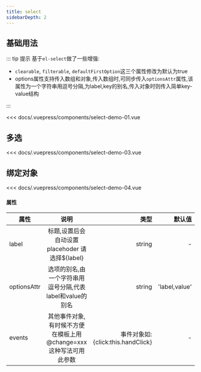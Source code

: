 ```yaml
---
title: select
sidebarDepth: 2
---
```


## 基础用法
::: tip  提示
基于`el-select`做了一些增强:
-  `clearable`, `filterable`, `defaultFirstOption`这三个属性修改为默认为true
-  options属性支持传入数组和对象,传入数组时,可同步传入`optionsAttr`属性,该属性为一个字符串用逗号分隔,为label,key的别名,传入对象时则传入简单key-value结构

:::

<demo-block>
<select-demo-01 slot="source"></select-demo-01>

<<< docs/.vuepress/components/select-demo-01.vue

</demo-block>



## 多选

<demo-block>
<select-demo-03 slot="source"></select-demo-03>


<<< docs/.vuepress/components/select-demo-03.vue

</demo-block>

## 绑定对象

<demo-block>
<select-demo-04 slot="source"></select-demo-04>


<<< docs/.vuepress/components/select-demo-04.vue

</demo-block>

#### 属性
| 属性| 说明|类型|默认值 |
| --- |:-----:| -----:| -----:
| label | 标题,设置后会自动设置placehoder 请选择${label} | string|-
| optionsAttr  | 选项的别名,由一个字符串用逗号分隔,代表label和value的别名| string|'label,value'
| events | 其他事件对象,有时候不方便在模板上用@change=xxx这种写法可用此参数  | 事件对象如:{click:this.handClick} | - |

